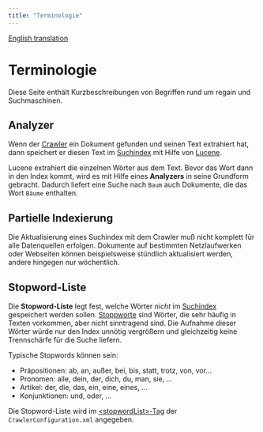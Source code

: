 ```yaml
---
title: "Terminologie"
---
```


[English translation](/en/terminology/)

Terminologie
============

Diese Seite enthält Kurzbeschreibungen von Begriffen rund um regain und Suchmaschinen.


Analyzer
--------

Wenn der [Crawler](/de/components/crawler/) ein Dokument gefunden und seinen Text extrahiert hat, dann speichert er diesen Text im [Suchindex](/de/components/search_index/) mit Hilfe von [Lucene](/de/project_info/used_libraries/).

Lucene extrahiert die einzelnen Wörter aus dem Text. Bevor das Wort dann in den Index kommt, wird es mit Hilfe eines **Analyzers** in seine Grundform gebracht. Dadurch liefert eine Suche nach `Baum` auch Dokumente, die das Wort `Bäume` enthalten.


Partielle Indexierung
---------------------

Die Aktualisierung eines Suchindex mit dem Crawler muß nicht komplett für alle Datenquellen erfolgen. Dokumente auf bestimmten Netzlaufwerken oder Webseiten können beispielsweise stündlich aktualisiert werden, andere hingegen nur wöchentlich.


Stopword-Liste
--------------

Die **Stopword-Liste** legt fest, welche Wörter _nicht_ im [Suchindex](/de/components/search_index/) gespeichert werden sollen. [Stoppworte](http://de.wikipedia.org/wiki/Stoppwort) sind Wörter, die sehr häufig in Texten vorkommen, aber nicht sinntragend sind. Die Aufnahme dieser Wörter würde nur den Index unnötig vergrößern und gleichzeitig keine Trennschärfe für die Suche liefern.

Typische Stopwords können sein: 
  * Präpositionen: ab, an, außer, bei, bis, statt, trotz, von, vor...
  * Pronomen: alle, dein, der, dich, du, man, sie, ...
  * Artikel: der, die, das, ein, eine, eines, ...
  * Konjunktionen: und, oder, ...

Die Stopword-Liste wird im [&lt;stopwordList&gt;-Tag](/en/config/crawlerconfiguration_xml/#stopwordlist-tag) der `CrawlerConfiguration.xml` angegeben.
